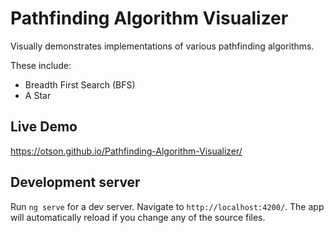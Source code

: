 # Pathfinding Algorithm Visualizer

Visually demonstrates implementations of various pathfinding algorithms.

These include:
* Breadth First Search (BFS)
* A Star

## Live Demo

https://otson.github.io/Pathfinding-Algorithm-Visualizer/

## Development server

Run `ng serve` for a dev server. Navigate to `http://localhost:4200/`. The app will automatically reload if you change any of the source files.

